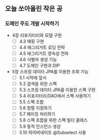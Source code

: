 ## 오늘 쏘아올린 작은 공

### 도메인 주도 개발 시작하기
- 4장 리포지터리와 모델 구현
  - [ ] 4.3 매핑 구현
  - [ ] 4.4 애그리거트 로딩 전략
  - [ ] 4.5 애그리거트 영속성 전파
  - [ ] 4.6 식별자 생성 기능
  - [ ] 4.7 도메인 구현과 DIP
- 5장 스프링 데이터 JPA를 이용한 조회 기능
  - [ ] 5.1 시작에 앞서
  - [ ] 5.2 검색을 위한 스펙
  - [ ] 5.3 스프링 데이터 JPA를 이용한 스펙 구현
  - [ ] 5.4 리포지터리/DAO에서 스펙 사용하기
  - [ ] 5.5 스펙 조합
  - [ ] 5.6 정렬 지정하기
  - [ ] 5.7 페이징 처리하기
  - [ ] 5.8 스펙 조합을 위한 스펙 빌더 클래스
  - [ ] 5.9 동적 인스턴스 생성
  - [ ] 5.10 하이버네이트 @Subselect 사용
